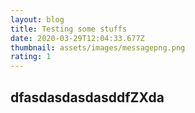```yaml
---
layout: blog
title: Testing some stuffs
date: 2020-03-29T12:04:33.677Z
thumbnail: assets/images/messagepng.png
rating: 1
---
```

## dfasdasdasdasddfZXda